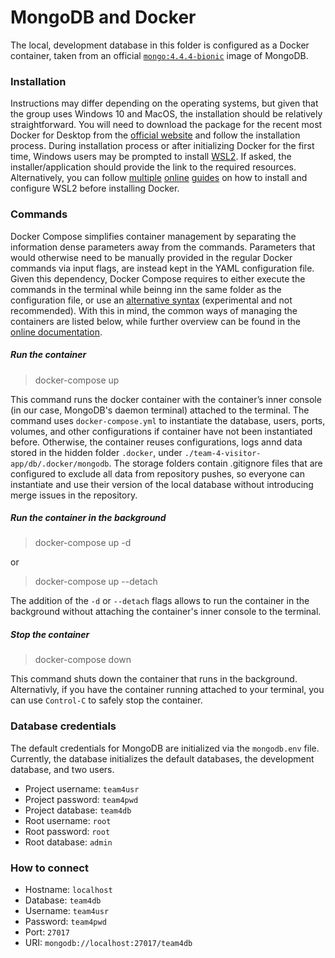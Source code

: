 # MongoDB and Docker
The local, development database in this folder is configured as a Docker container, taken from an official [`mongo:4.4.4-bionic`](https://hub.docker.com/_/mongo) image of MongoDB.

### Installation
Instructions may differ depending on the operating systems, but given that the group uses Windows 10 and MacOS, the installation should be relatively straightforward. You will need to download the package for the recent most Docker for Desktop from the [official website](https://www.docker.com/products/docker-desktop) and follow the installation process. During installation process or after initializing Docker for the first time, Windows users may be prompted to install [WSL2](https://en.wikipedia.org/wiki/Windows_Subsystem_for_Linux). If asked, the installer/application should provide the link to the required resources. Alternatively, you can follow [multiple](https://www.omgubuntu.co.uk/how-to-install-wsl2-on-windows-10) [online](https://www.windowscentral.com/how-install-wsl2-windows-10) [guides](https://pureinfotech.com/install-windows-subsystem-linux-2-windows-10/) on how to install and configure WSL2 before installing Docker.

### Commands
Docker Compose simplifies container management by separating the information dense parameters away from the commands. Parameters that would otherwise need to be manually provided in the regular Docker commands via input flags, are instead kept in the YAML configuration file. Given this dependency, Docker Compose requires to either execute the commands in the terminal while beinng inn the same folder as the configuration file, or use an [alternative syntax](https://docs.docker.com/compose/cli-command/) (experimental and not recommended). With this in mind, the common ways of managing the containers are listed below, while further overview can be found in the [online documentation](https://docs.docker.com/compose/reference/overview/).

##### Run the container
> docker-compose up

This command runs the docker container with the container’s inner console (in our case, MongoDB's daemon terminal) attached to the terminal. The command uses `docker-compose.yml` to instantiate the database, users, ports, volumes, and other configurations if container have not been instantiated before. Otherwise, the container reuses configurations, logs annd data stored in the hidden folder `.docker`, under `./team-4-visitor-app/db/.docker/mongodb`. The storage folders contain .gitignore files that are configured to exclude all data from repository pushes, so everyone can instantiate and use their version of the local database without introducing merge issues in the repository.

##### Run the container in the background
> docker-compose up -d

or 

> docker-compose up --detach 

The addition of the `-d` or `--detach` flags allows to run the container in the background without attaching the container's inner console to the terminal.

##### Stop the container
> docker-compose down

This command shuts down the container that runs in the background. Alternativly, if you have the container running attached to your terminal, you can use `Control-C` to safely stop the container.

### Database credentials
The default credentials for MongoDB are initialized via the `mongodb.env` file. Currently, the database initializes the default databases, the development database, and two users.

- Project username: `team4usr`
- Project password: `team4pwd`
- Project database: `team4db`
- Root username: `root`
- Root password: `root`
- Root database: `admin`

### How to connect
- Hostname: `localhost`
- Database: `team4db`
- Username: `team4usr`
- Password: `team4pwd`
- Port: `27017`
- URI: `mongodb://localhost:27017/team4db`

